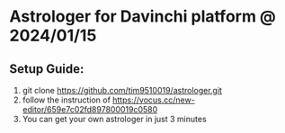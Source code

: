 # Astrologer for Davinchi platform @ 2024/01/15

## Setup Guide:
1. git clone https://github.com/tim9510019/astrologer.git
2. follow the instruction of https://vocus.cc/new-editor/659e7c02fd897800019c0580
3. You can get your own astrologer in just 3 minutes